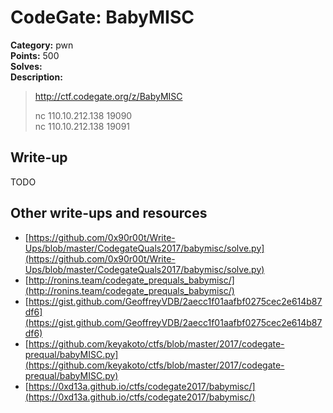 # CodeGate: BabyMISC

**Category:** pwn  
**Points:** 500  
**Solves:**  
**Description:**  

> http://ctf.codegate.org/z/BabyMISC
> 
> nc 110.10.212.138 19090  
> nc 110.10.212.138 19091  

## Write-up

TODO

## Other write-ups and resources

* [https://github.com/0x90r00t/Write-Ups/blob/master/CodegateQuals2017/babymisc/solve.py](https://github.com/0x90r00t/Write-Ups/blob/master/CodegateQuals2017/babymisc/solve.py)
* [http://ronins.team/codegate_prequals_babymisc/](http://ronins.team/codegate_prequals_babymisc/)
* [https://gist.github.com/GeoffreyVDB/2aecc1f01aafbf0275cec2e614b87df6](https://gist.github.com/GeoffreyVDB/2aecc1f01aafbf0275cec2e614b87df6)
* [https://github.com/keyakoto/ctfs/blob/master/2017/codegate-prequal/babyMISC.py](https://github.com/keyakoto/ctfs/blob/master/2017/codegate-prequal/babyMISC.py)
* [https://0xd13a.github.io/ctfs/codegate2017/babymisc/](https://0xd13a.github.io/ctfs/codegate2017/babymisc/)

